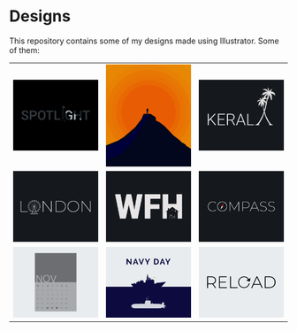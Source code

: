 # Designs
This repository contains some of my designs made using Illustrator.
Some of them:
<table>
    <tr>
      <td><img src="2020-11/png/21.11.2020.png"></td>
      <td><img src="2020-11/png/15.11.2020.png"></td>
      <td><img src="2020-12/png/25.12.2020.png"></td>
    </tr>
    <tr>
      <td><img src="2020-12/png/16.12.2020.png"></td>
      <td><img src="2021-01/png/05.01.2021.png"></td>
      <td><img src="2020-12/png/12.12.2020.png"></td>
    </tr>
    <tr>
      <td><img src="2020-11/png/26.11.2020.png"></td>
      <td><img src="2020-12/png/04.12.2020.png"></td>
      <td><img src="2020-11/png/25.11.2020.png"></td>
    </tr>
</table>
